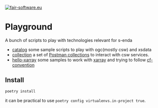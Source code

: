 [![fair-software.eu](https://img.shields.io/badge/fair--software.eu-%E2%97%8F%20%20%E2%97%8F%20%20%E2%97%8B%20%20%E2%97%8B%20%20%E2%97%8B-orange)](https://fair-software.eu)

Playground
==========

A bunch of scripts to play with technologies relevant for s-enda

* [catalog](./catalog) some sample scripts to play with ogc(mostly csw) and xsdata
* [collection](./collections) a set of [Postman collections](https://www.postman.com/collection/) to interact with csw services.
* [hello-xarray](./hello-xarray) some samples to work with [xarray](https://xarray.pydata.org/en/stable/user-guide/io.html) and trying to follow [cf-convention](https://cfconventions.org/)

Install
-------

```bash
poetry install
```

it can be practical to use `poetry config virtualenvs.in-project true`.